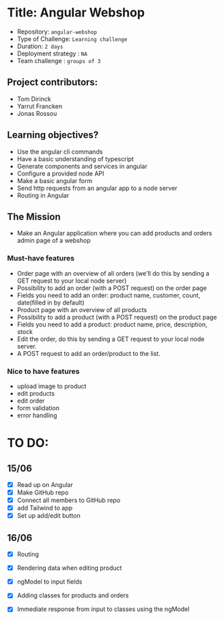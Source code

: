 # Title: Angular Webshop

- Repository: `angular-webshop`
- Type of Challenge: `Learning challenge`
- Duration: `2 days`
- Deployment strategy : `NA`
- Team challenge : `groups of 3`

## Project contributors:
- Tom Dirinck
- Yarrut Francken
- Jonas Rossou

## Learning objectives?
- Use the angular cli commands
- Have a basic understanding of typescript
- Generate components and services in angular
- Configure a provided node API
- Make a basic angular form
- Send http requests from an angular app to a node server
- Routing in Angular

## The Mission
- Make an Angular application where you can add products and orders admin page of a webshop

### Must-have features
- Order page with an overview of all orders (we'll do this by sending a GET request to your local node server)
- Possibility to add an order (with a POST request) on the order page
- Fields you need to add an order: product name, customer, count, date(filled in by default)
- Product page with an overview of all products
- Possibility to add a product (with a POST request) on the product page
- Fields you need to add a product: product name, price, description, stock
- Edit the order, do this by sending a GET request to your local node server.
- A POST request to add an order/product to the list.

### Nice to have features
- upload image to product
- edit products
- edit order
- form validation
- error handling

# TO DO:
## 15/06
- [x] Read up on Angular
- [x] Make GitHub repo
- [x] Connect all members to GitHub repo
- [x] add Tailwind to app
- [x] Set up add/edit button

## 16/06
- [x] Routing
- [x] Rendering data when editing product
- [x] ngModel to input fields
- [x] Adding classes for products and orders
- [x] Immediate response from input to classes using the ngModel







